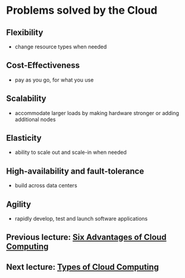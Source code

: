 # Problems solved by the Cloud

## Flexibility

- change resource types when needed

## Cost-Effectiveness

- pay as you go, for what you use

## Scalability

- accommodate larger loads by making hardware stronger or
adding additional nodes

## Elasticity

- ability to scale out and scale-in when needed

## High-availability and fault-tolerance

- build across data centers

## Agility

- rapidly develop, test and launch software applications

## Previous lecture: [Six Advantages of Cloud Computing](advantages-of-cloud.md)

## Next lecture: [Types of Cloud Computing](types-of-cloud.md)
